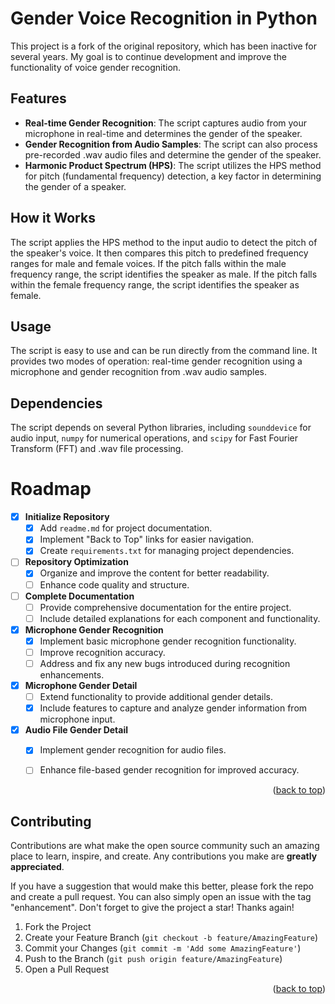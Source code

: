 <!-- Improved compatibility of back to top link: See:-->

<a name="readme-top"></a>

# Gender Voice Recognition in Python

This project is a fork of the original repository, which has been inactive for several years. My goal is to continue development and improve the functionality of voice gender recognition.

## Features
- **Real-time Gender Recognition**: The script captures audio from your microphone in real-time and determines the gender of the speaker.
- **Gender Recognition from Audio Samples**: The script can also process pre-recorded .wav audio files and determine the gender of the speaker.
- **Harmonic Product Spectrum (HPS)**: The script utilizes the HPS method for pitch (fundamental frequency) detection, a key factor in determining the gender of a speaker.

## How it Works
The script applies the HPS method to the input audio to detect the pitch of the speaker's voice. It then compares this pitch to predefined frequency ranges for male and female voices. If the pitch falls within the male frequency range, the script identifies the speaker as male. If the pitch falls within the female frequency range, the script identifies the speaker as female.

## Usage
The script is easy to use and can be run directly from the command line. It provides two modes of operation: real-time gender recognition using a microphone and gender recognition from .wav audio samples.

## Dependencies
The script depends on several Python libraries, including `sounddevice` for audio input, `numpy` for numerical operations, and `scipy` for Fast Fourier Transform (FFT) and .wav file processing.

<!-- ROADMAP -->

# Roadmap

- [x] **Initialize Repository**
  - [x] Add `readme.md` for project documentation.
  - [x] Implement "Back to Top" links for easier navigation.
  - [x] Create `requirements.txt` for managing project dependencies.

- [ ] **Repository Optimization**
  - [x] Organize and improve the content for better readability.
  - [ ] Enhance code quality and structure.
  
- [ ] **Complete Documentation**
  - [ ] Provide comprehensive documentation for the entire project.
  - [ ] Include detailed explanations for each component and functionality.

- [x] **Microphone Gender Recognition**
  - [x] Implement basic microphone gender recognition functionality.
  - [ ] Improve recognition accuracy.
  - [ ] Address and fix any new bugs introduced during recognition enhancements.

- [x] **Microphone Gender Detail**
  - [ ] Extend functionality to provide additional gender details.
  - [x] Include features to capture and analyze gender information from microphone input.

- [x] **Audio File Gender Detail**
  - [x] Implement gender recognition for audio files.
  - [ ] Enhance file-based gender recognition for improved accuracy.
  

<p align="right">(<a href="#readme-top">back to top</a>)</p>

<!-- CONTRIBUTING -->
## Contributing

Contributions are what make the open source community such an amazing place to learn, inspire, and create. Any contributions you make are **greatly appreciated**.

If you have a suggestion that would make this better, please fork the repo and create a pull request. You can also simply open an issue with the tag "enhancement".
Don't forget to give the project a star! Thanks again!

1. Fork the Project
2. Create your Feature Branch (`git checkout -b feature/AmazingFeature`)
3. Commit your Changes (`git commit -m 'Add some AmazingFeature'`)
4. Push to the Branch (`git push origin feature/AmazingFeature`)
5. Open a Pull Request

<p align="right">(<a href="#readme-top">back to top</a>)</p>
